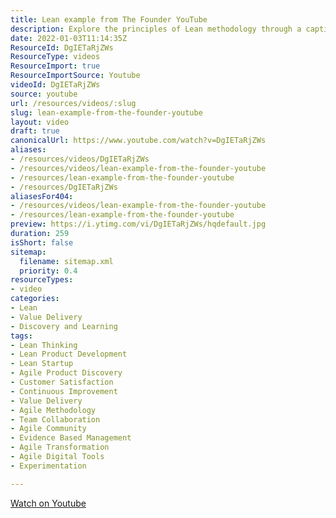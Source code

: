 ```yaml
---
title: Lean example from The Founder YouTube
description: Explore the principles of Lean methodology through a captivating example from 'The Founder'. Discover efficiency and innovation in action!
date: 2022-01-03T11:14:35Z
ResourceId: DgIETaRjZWs
ResourceType: videos
ResourceImport: true
ResourceImportSource: Youtube
videoId: DgIETaRjZWs
source: youtube
url: /resources/videos/:slug
slug: lean-example-from-the-founder-youtube
layout: video
draft: true
canonicalUrl: https://www.youtube.com/watch?v=DgIETaRjZWs
aliases:
- /resources/videos/DgIETaRjZWs
- /resources/videos/lean-example-from-the-founder-youtube
- /resources/lean-example-from-the-founder-youtube
- /resources/DgIETaRjZWs
aliasesFor404:
- /resources/videos/lean-example-from-the-founder-youtube
- /resources/lean-example-from-the-founder-youtube
preview: https://i.ytimg.com/vi/DgIETaRjZWs/hqdefault.jpg
duration: 259
isShort: false
sitemap:
  filename: sitemap.xml
  priority: 0.4
resourceTypes:
- video
categories:
- Lean
- Value Delivery
- Discovery and Learning
tags:
- Lean Thinking
- Lean Product Development
- Lean Startup
- Agile Product Discovery
- Customer Satisfaction
- Continuous Improvement
- Value Delivery
- Agile Methodology
- Team Collaboration
- Agile Community
- Evidence Based Management
- Agile Transformation
- Agile Digital Tools
- Experimentation

---
```

  
 [Watch on Youtube](https://www.youtube.com/watch?v=DgIETaRjZWs)
